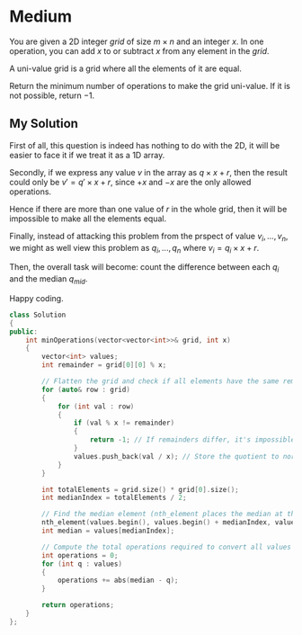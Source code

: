 # Medium

You are given a 2D integer $grid$ of size $m \times n$ and an integer $x$. In one operation, you can add $x$ to or subtract $x$ from any element in the $grid$.

A uni-value grid is a grid where all the elements of it are equal.

Return the minimum number of operations to make the grid uni-value. If it is not possible, return $-1$.

## My Solution

First of all, this question is indeed has nothing to do with the 2D, it will be easier to face it if we treat it as a 1D array.

Secondly, if we express any value $v$ in the array as $q \times x + r$, then the result could only be $v' = q' \times x + r$, since $+x$ and $-x$ are the only allowed operations.

Hence if there are more than one value of $r$ in the whole grid, then it will be impossible to make all the elements equal.

Finally, instead of attacking this problem from the prspect of value $v_i, ... ,v_n$, 
we might as well view this problem as $q_i, ... ,q_n$ where $v_i = q_i \times x + r$.

Then, the overall task will become: count the difference between each $q_i$ and the median $q_{mid}$.

Happy coding.

```cpp
class Solution 
{
public:
    int minOperations(vector<vector<int>>& grid, int x) 
    {
        vector<int> values;
        int remainder = grid[0][0] % x;

        // Flatten the grid and check if all elements have the same remainder when divided by x
        for (auto& row : grid) 
        {
            for (int val : row) 
            {
                if (val % x != remainder) 
                {
                    return -1; // If remainders differ, it's impossible to make all elements equal
                }
                values.push_back(val / x); // Store the quotient to normalize values
            }
        }

        int totalElements = grid.size() * grid[0].size();
        int medianIndex = totalElements / 2;

        // Find the median element (nth_element places the median at the correct position)
        nth_element(values.begin(), values.begin() + medianIndex, values.end());
        int median = values[medianIndex];

        // Compute the total operations required to convert all values to the median
        int operations = 0;
        for (int q : values) 
        {
            operations += abs(median - q);
        }

        return operations;
    }
};
```
